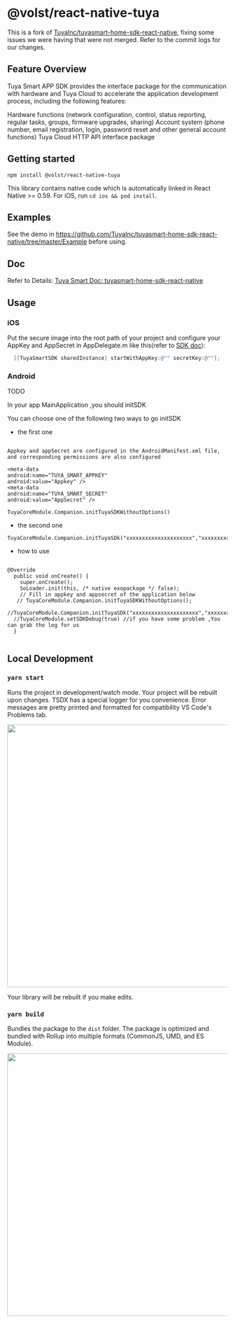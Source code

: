 # @volst/react-native-tuya

This is a fork of [TuyaInc/tuyasmart-home-sdk-react-native](https://github.com/TuyaInc/tuyasmart-home-sdk-react-native), fixing some issues we were having that were not merged. Refer to the commit logs for our changes.

## Feature Overview

Tuya Smart APP SDK provides the interface package for the communication with hardware and Tuya Cloud to accelerate the application development process, including the following features:

Hardware functions (network configuration, control, status reporting, regular tasks, groups, firmware upgrades, sharing)
Account system (phone number, email registration, login, password reset and other general account functions)
Tuya Cloud HTTP API interface package

## Getting started

```
npm install @volst/react-native-tuya
```

This library contains native code which is automatically linked in React Native >= 0.59. For iOS, run `cd ios && pod install`.

## Examples

See the demo in https://github.com/TuyaInc/tuyasmart-home-sdk-react-native/tree/master/Example before using.

## Doc

Refer to Details: [Tuya Smart Doc: tuyasmart-home-sdk-react-native](https://tuyakae.gitbook.io/tuyasmart-home-sdk-react-native)


## Usage

### iOS

Put the secure image into the root path of your project and configure your AppKey and AppSecret in AppDelegate.m like this(refer to [SDK doc](https://tuyainc.github.io/tuyasmart_home_ios_sdk_doc/zh-hans/resource/Preparation.html)):

``` objective-c
  [[TuyaSmartSDK sharedInstance] startWithAppKey:@"" secretKey:@""];
```

### Android

TODO

In your app MainApplication ,you should initSDK 

You can choose one of the following two ways to go initSDK

* the first one

```

Appkey and appSecret are configured in the AndroidManifest.xml file, and corresponding permissions are also configured

<meta-data
android:name="TUYA_SMART_APPKEY"
android:value="Appkey" />
<meta-data
android:name="TUYA_SMART_SECRET"
android:value="AppSecret" />

TuyaCoreModule.Companion.initTuyaSDKWithoutOptions()
```

* the second one

```
TuyaCoreModule.Companion.initTuyaSDk("xxxxxxxxxxxxxxxxxxxxx","xxxxxxxxxxxxxxxxxxxxx",this);

```

* how to use

```

@Override
  public void onCreate() {
    super.onCreate();
    SoLoader.init(this, /* native exopackage */ false);
    // Fill in appkey and appsecret of the application below
   // TuyaCoreModule.Companion.initTuyaSDKWithoutOptions();
  //TuyaCoreModule.Companion.initTuyaSDk("xxxxxxxxxxxxxxxxxxxxx","xxxxxxxxxxxxxxxxxxxxx",this);
  //TuyaCoreModule.setSDKDebug(true) //if you have some problem ,You can grab the log for us
  }


```

## Local Development

### `yarn start`

Runs the project in development/watch mode. Your project will be rebuilt upon changes. TSDX has a special logger for you convenience. Error messages are pretty printed and formatted for compatibility VS Code's Problems tab.

<img src="https://user-images.githubusercontent.com/4060187/52168303-574d3a00-26f6-11e9-9f3b-71dbec9ebfcb.gif" width="600" />

Your library will be rebuilt if you make edits.

### `yarn build`

Bundles the package to the `dist` folder.
The package is optimized and bundled with Rollup into multiple formats (CommonJS, UMD, and ES Module).

<img src="https://user-images.githubusercontent.com/4060187/52168322-a98e5b00-26f6-11e9-8cf6-222d716b75ef.gif" width="600" />
